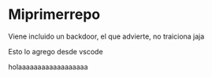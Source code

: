 # Miprimerrepo


Viene incluido un backdoor, el que advierte, no traiciona jaja 

Esto lo agrego desde vscode

holaaaaaaaaaaaaaaaaaa
